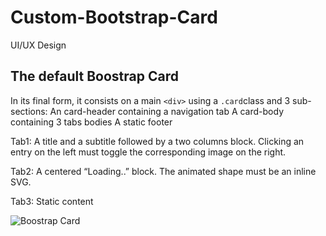 # Custom-Bootstrap-Card
UI/UX Design

## The default Boostrap Card
In its final form, it consists on a main `<div>` using a `.card`class and 3 sub-sections:
An card-header containing a navigation tab
A card-body containing 3 tabs bodies
A static footer

Tab1: A title and a subtitle followed by a two columns block. Clicking an entry on the left must toggle the corresponding image on the right.

Tab2: A centered “Loading..” block. The animated shape must be an inline SVG.

Tab3: Static content

![Boostrap Card](https://user-images.githubusercontent.com/86634734/208239140-a971f0e2-b5ee-48d2-9e9f-0150cd09e664.png)
